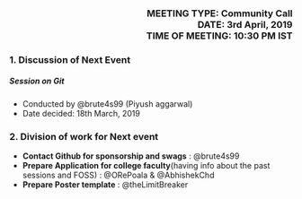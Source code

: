 <!-- SOME METADATA ABOUT THE FILE/MEETING -->

<h3 align="right">
 MEETING TYPE:<b> Community Call </b><br>
 DATE:<b> 3rd April, 2019 </b><br>
 TIME OF MEETING:<b> 10:30 PM IST </b><br>
 </h3>

<!-- ACTUAL MINUTES START HERE -->

### 1.  Discussion of Next Event
 ##### Session on Git
   - Conducted by @brute4s99 (Piyush aggarwal)
   - Date decided: 18th March, 2019

### 2. Division of work for Next event
  - **Contact Github for sponsorship and swags** : @brute4s99
  - **Prepare Application for college faculty**(having info about the past sessions and FOSS) : @ORePoala & @AbhishekChd
  - **Prepare Poster template** : @theLimitBreaker

